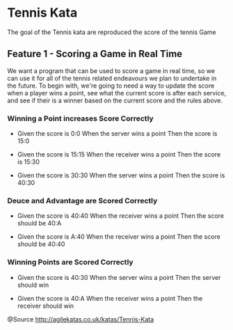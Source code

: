 # Tennis Kata

The goal of the Tennis kata are reproduced the score of the tennis Game

## Feature 1 - Scoring a Game in Real Time

We want a program that can be used to score a game in real time, so we can use it for all of the tennis related endeavours we plan to undertake in the future. To begin with, we're going to need a way to update the score when a player wins a point, see what the current score is after each service, and see if their is a winner based on the current score and the rules above.

### Winning a Point increases Score Correctly

* Given the score is 0:0
When the server wins a point
Then the score is 15:0

* Given the score is 15:15
When the receiver wins a point
Then the score is 15:30

* Given the score is 30:30
When the server wins a point
Then the score is 40:30

### Deuce and Advantage are Scored Correctly

* Given the score is 40:40
When the receiver wins a point
Then the score should be 40:A

* Given the score is A:40
When the receiver wins a point
Then the score should be 40:40

### Winning Points are Scored Correctly

* Given the score is 40:30
When the server wins a point
Then the server should win

* Given the score is 40:A
When the receiver wins a point
Then the receiver should win

@Source http://agilekatas.co.uk/katas/Tennis-Kata
